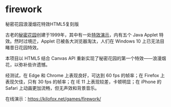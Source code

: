 # firework
秘密花园浪漫烟花特效HTML5复刻版

古老的[秘密花园](http://www.yini.org/)创建于1999年，其中有一处[特效演示](http://www.yini.org/welcome/java/kiss.htm)，内有五个 Java Applet 特效。然时过境迁，Applet 已被各大浏览器淘汰，人们在 Windows 10 上已无法目睹昔日花园特效。

本项目以 HTML5 结合 Canvas API 重新实现了秘密花园的第一个特效——浪漫烟花，以弥补些许遗憾。

经测试，在 Edge 和 Chrome 上表现良好，可达到 60 fps 的帧率；在 Firefox 上表现欠佳，只有 30 fps 的帧率；在 IE 11 上表现较差，卡顿明显；在 iPhone 的 Safari 上动画更加流畅，但无声效和背景音乐。

在线演示：https://kilofox.net/games/firework/
